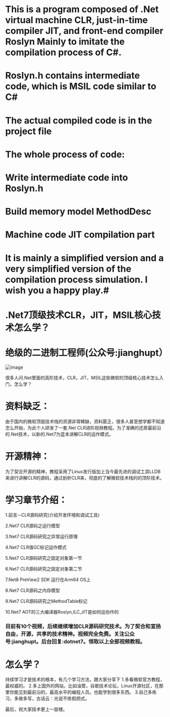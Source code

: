 # This is a program composed of .Net virtual machine CLR, just-in-time compiler JIT, and front-end compiler Roslyn Mainly to imitate the compilation process of C#.

# Roslyn.h contains intermediate code, which is MSIL code similar to C#

# The actual compiled code is in the project file

# The whole process of code:

# Write intermediate code into Roslyn.h
# Build memory model MethodDesc
# Machine code JIT compilation part
# It is mainly a simplified version and a very simplified version of the compilation process simulation. I wish you a happy play.#



# .Net7顶级技术CLR，JIT，MSIL核心技术怎么学？
# 绝级的二进制工程师(公众号:jianghupt）
![image](https://github.com/tangyanzhi/jianghupt/blob/main/%E5%85%B3%E6%B3%A8%E4%BD%9C%E8%80%85.png)


很多人问.Net里面的高阶技术，CLR，JIT，MSIL这些微软的顶级核心技术怎么入门，怎么学？

# 资料缺乏：
由于国内的微软顶层技术栈的资源非常稀缺，资料匮乏，很多人甚至想学都不知道怎么开始，为此个人研发了一套.Net CLR进阶视频教程。为了准确的还原最前沿的.Net技术，以新的.Net7为蓝本讲解CLR的运作模式。

# 开源精神：
为了契合开源的精神，教程采用了Linux发行版加上当今最先进的调试工具LLDB来进行讲解CLR的源码，通过剖析CLR来，彻底的了解微软技术栈的的顶阶技术。



# 学习章节介绍：
1.前言--CLR源码研究(介绍开发环境和调试工具)

2.Net7 CLR源码之运行模型

3.Net7 CLR源码研究之异常运行原理

4.Net7 CLR值GC标记运作模式

5.Net7 CLR源码研究之固定对象第一节

6.Net7 CLR源码研究之固定对象第二节

7.Net8 PreView2 SDK 运行在Arm64 OS上

8.Net7 CLR源码之内存模型

9.Net7 CLR源码研究之MethodTable标记

10.Net7 AOT的三大编译器Roslyn,ILC,JIT是如何运协作的


### 目前有10个视频，后续继续增加CLR源码研究技术。为了契合和宣扬自由，开源，共享的技术精神。视频完全免费。关注公众号:jianghupt。后台回复:dotnet7。领取以上全部视频教程。



# 怎么学？
持续学习才是技术的根本，有几个学习方法，跟大家分享下
1.多看微软官方教程，最权威的。
2.多上国外的网站，比如油管，谷歌技术论坛，Linux开源社区，在那里你能见到最前沿的，最高水平的编程人员。也能学到很多东西。
3.自己多练习，多做多写，古话云：光说不练假把式。

最后，祝大家技术更上一层楼。
